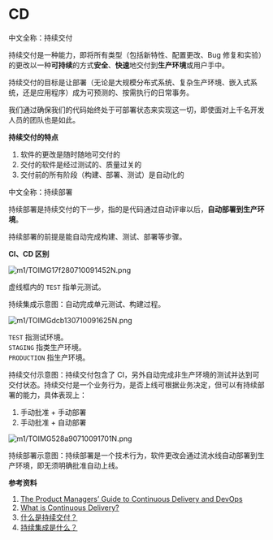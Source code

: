 
# CD

<!-- tabs:start -->

<!-- tab:Continuous Delivery -->

中文全称：持续交付

持续交付是一种能力，即将所有类型（包括新特性、配置更改、Bug 修复和实验）的更改以一种**可持续**的方式**安全**、**快速**地交付到**生产环境**或用户手中。

持续交付的目标是让部署（无论是大规模分布式系统、复杂生产环境、嵌入式系统，还是应用程序）成为可预测的、按需执行的日常事务。

我们通过确保我们的代码始终处于可部署状态来实现这一切，即使面对上千名开发人员的团队也是如此。

**持续交付的特点**

1. 软件的更改是随时随地可交付的
2. 交付的软件是经过测试的、质量过关的
3. 交付前的所有阶段（构建、部署、测试）是自动化的

<!-- tab:Continuous Deployment -->

中文全称：持续部署

持续部署是持续交付的下一步，指的是代码通过自动评审以后，**自动部署到生产环境**。

持续部署的前提是能自动完成构建、测试、部署等步骤。

<!-- tabs:end -->

**CI、CD 区别**

![m1/TOIMG17f280710091452N.png](https://img.liyunx.com/m1/TOIMG17f280710091452N.png ':size=80%')

虚线框内的 `TEST` 指单元测试。

持续集成示意图：自动完成单元测试、构建过程。

![m1/TOIMGdcb130710091625N.png](https://img.liyunx.com/m1/TOIMGdcb130710091625N.png ':size=80%')

`TEST` 指测试环境。  
`STAGING` 指类生产环境。  
`PRODUCTION` 指生产环境。  

持续交付示意图：持续交付包含了 CI，另外自动完成非生产环境的测试并达到可交付状态。持续交付是一个业务行为，是否上线可根据业务决定，但可以有持续部署的能力，具体表现上：

1. 手动批准 + 手动部署
2. 手动批准 + 自动部署

![m1/TOIMG528a90710091701N.png](https://img.liyunx.com/m1/TOIMG528a90710091701N.png ':size=80%')

持续部署示意图：持续部署是一个技术行为，软件更改会通过流水线自动部署到生产环境，即无须明确批准自动上线。

**参考资料**

1. [The Product Managers’ Guide to Continuous Delivery and DevOps](https://www.mindtheproduct.com/what-the-hell-are-ci-cd-and-devops-a-cheatsheet-for-the-rest-of-us/)
2. [What is Continuous Delivery?](https://continuousdelivery.com/)
3. [什么是持续交付？](https://amazonaws-china.com/cn/devops/continuous-delivery/)
4. [持续集成是什么？](http://www.ruanyifeng.com/blog/2015/09/continuous-integration.html)